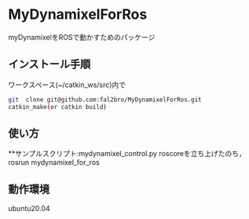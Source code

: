 # MyDynamixelForRos
myDynamixelをROSで動かすためのパッケージ
## インストール手順
ワークスペース(~/catkin\_ws/src)内で
```bash
git  clone git@github.com:fal2bro/MyDynamixelForRos.git
catkin_make(or catkin build)
```
## 使い方
**サンプルスクリプト:mydynamixel\_control.py
roscoreを立ち上げたのち，
rosrun mydynamixel\_for\_ros 
## 動作環境
ubuntu20.04 
